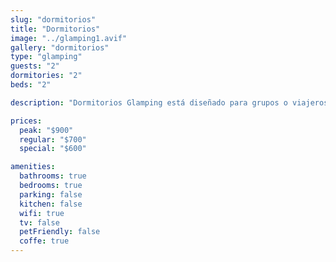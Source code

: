 ```yaml
---
slug: "dormitorios"
title: "Dormitorios"
image: "../glamping1.avif"
gallery: "dormitorios"
type: "glamping"
guests: "2"
dormitories: "2"
beds: "2"

description: "Dormitorios Glamping está diseñado para grupos o viajeros solos que buscan una experiencia compartida y cómoda en la naturaleza. Con amplias áreas de descanso compartidas, esta opción de glamping ofrece una forma asequible y social de disfrutar de los impresionantes alrededores de Playa Blanca."

prices:
  peak: "$900"
  regular: "$700"
  special: "$600"

amenities:
  bathrooms: true
  bedrooms: true
  parking: false
  kitchen: false
  wifi: true
  tv: false
  petFriendly: false
  coffe: true
---
```

